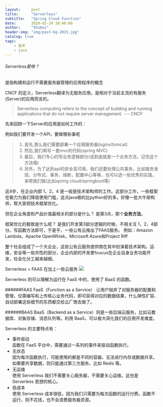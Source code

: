 ```yaml
---
layout:     post  
title:      "Serverless"  
subtitle:   "Spring Cloud Function"  
date:       2020-02-29 10:48:00  
author:     "Shubei"  
header-img: "img/post-bg-2015.jpg"  
catalog: true  
tags:  
    - 技术  
    - java  
---  
```


###### Serverless是啥？

是指构建和运行不需要服务器管理的应用程序的概念
 
CNCF 的定义，Serverless翻译为无服务应用，是相对于当前主流的有服务(Server)的应用而言的。  
>Serverless computing refers to the concept of building and running applications that do not require server management. --- CNCF

先来回顾一下Server的应用是如何工作的：  

例如我们要开发一个API，要做哪些事呢  
> 1. 首先,那么我们需要部署一个应用服务器(nginx/tomcat)
> 2. 然后,我们再写一套mvc的代码(spring MVC)
> 3. 最后，我们专心的写业务逻辑部分(说到底就是一个业务方法，记住这个方法哦)
> 4. 另外，为了达到api的安全高可用，我们还要处理公共事务，比如服务发现、分布式、事务、熔断，配置中心等等，也可以选一些优秀的实践，来帮我们做(比如spring cloud/springboot等)  

这4步，在企业内部 1，2，4 是一般是技术架构师的工作。这部分工作，一些框架在极力为我们降低使用门槛，这点java做的比python好的多。好像一批大牛架构师，帮大家把技术框架优化。

但在企业角度和产品价值最相关的部分是什么？ 是第3点，那个**业务方法**。

框架优化的极致是什么呢？  是我们开发第3部分逻辑的时候，不用关注 1，2，4部分。写函数方法即可，于是乎，一些公有云推出了FAAS服务。
例如：Amazon Lambda，Apache OpenWhisk，Microsoft Azure和Project Riff

整个社会组成了一个大企业，这些公有云服务提供商在其中扮演着技术架构，运维，安全等一些共性的部分，企业内部的开发更foucus在企业自身业务功能开发，社会化分工越来越细。

Serverless = FAAS 在加上一些云服务
![](http://shubei-blog.oss-cn-beijing.aliyuncs.com/pasteimageintomarkdown/2020-02-29/69205734031453.png?Expires=4736561209&OSSAccessKeyId=LTAI4Fv8o4J1qrtFrYcJsmA2&Signature=0cqK%2BmOKQX6IM81a1A3powX4nkQ%3D)

Serverless 则可以理解为运行在 FaaS 中的，使用了 BaaS 的函数。

######FAAS
FaaS（Function as a Service）
让用户抛弃了对服务器的配置和管理，仅需编写和上传核心业务代码，即可获得对应的数据结果，什么弹性扩容、自动部署这些细节的东西都交给云厂商去做了。

######BAAS 
BaaS（Backend as a Service）则是一些后端云服务，比如云数据库、对象存储、消息队列等。利用 BaaS，可以极大简化我们的应用开发难度。

Serverless 的主要特点有：

* 事件驱动  
  函数在 FaaS 平台中，需要通过一系列的事件来驱动函数执行。
* 无状态  
  因为每次函数执行，可能使用的都是不同的容器，无法进行内存或数据共享。如果要共享数据，则只能通过第三方服务，比如 Redis 等。
* 无运维  
  使用 Serverless 我们不需要关心服务器，不需要关心运维。这也是 Serverless 思想的核心。
* 低成本  
  使用 Serverless 成本很低，因为我们只需要为每次函数的运行付费。函数不运行，则不花钱，也不会浪费服务器资源。  